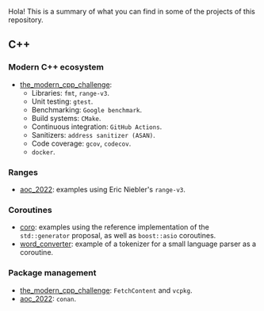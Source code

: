 Hola! This is a summary of what you can find in some of the projects of this repository.

## C++

### Modern C++ ecosystem

- [the_modern_cpp_challenge](https://github.com/rturrado/the_modern_cpp_challenge):
  - Libraries: `fmt`, `range-v3`.
  - Unit testing: `gtest`.
  - Benchmarking: `Google benchmark`.
  - Build systems: `CMake`.
  - Continuous integration: `GitHub Actions`.
  - Sanitizers: `address sanitizer (ASAN)`.
  - Code coverage: `gcov`, `codecov`.
  - `docker`.

### Ranges
- [aoc_2022](https://github.com/rturrado/aoc_2022): examples using Eric Niebler's `range-v3`.

### Coroutines
- [coro](https://github.com/rturrado/coro): examples using the reference implementation of the `std::generator` proposal, as well as `boost::asio` coroutines.
- [word_converter](https://github.com/rturrado/word_converter): example of a tokenizer for a small language parser as a coroutine.

### Package management

- [the_modern_cpp_challenge](https://github.com/rturrado/the_modern_cpp_challenge):  `FetchContent` and `vcpkg`.
- [aoc_2022](https://github.com/rturrado/aoc_2022): `conan`.
